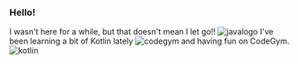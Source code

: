 ### Hello! 

I wasn't here for a while, but that doesn't mean I let go!!
![javalogo](https://www.eventstore.com/hubfs/java-logo.svg)
I've been learning a bit of Kotlin lately
![codegym](https://codegym.cc/assets/images/site/logo/logo-cg-full.svg)
and having fun on CodeGym.
![kotlin](https://www.logo.wine/a/logo/Kotlin_(programming_language)/Kotlin_(programming_language)-Logo.wine.svg)
